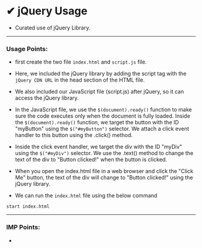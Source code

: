 # ✔ jQuery Usage
- Curated use of jQuery Library.

****

### Usage Points:
- first create the two file `index.html` and `script.js` file.
- Here, we included the jQuery library by adding the script tag with the `jQuery CDN URL` in the head section of the HTML file.
-  We also included our JavaScript file (script.js) after jQuery, so it can access the jQuery library.
-  In the JavaScript file, we use the `$(document).ready()` function to make sure the code executes only when the document is fully loaded. Inside the `$(document).ready()` function, we target the button with the ID "myButton" using the `$("#myButton")` selector. We attach a click event handler to this button using the .click() method.
-  Inside the click event handler, we target the div with the ID "myDiv" using the `$("#myDiv")` selector. We use the .text() method to change the text of the div to "Button clicked!" when the button is clicked.
-  When you open the index.html file in a web browser and click the "Click Me" button, the text of the div will change to "Button clicked!" using the jQuery library.

- We can run the `index.html` file using the below command
```
start index.html
```

****

### IMP Points:
- 
